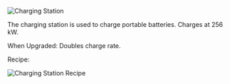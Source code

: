 ![Charging Station](https://i.imgur.com/pdbYLLr.png?1)

The charging station is used to charge portable batteries. Charges at 256 kW.

When Upgraded: Doubles charge rate.

Recipe:

![Charging Station Recipe](https://i.imgur.com/UzCP23e.png?1)